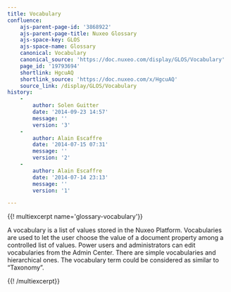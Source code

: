 ```yaml
---
title: Vocabulary
confluence:
    ajs-parent-page-id: '3868922'
    ajs-parent-page-title: Nuxeo Glossary
    ajs-space-key: GLOS
    ajs-space-name: Glossary
    canonical: Vocabulary
    canonical_source: 'https://doc.nuxeo.com/display/GLOS/Vocabulary'
    page_id: '19793694'
    shortlink: HgcuAQ
    shortlink_source: 'https://doc.nuxeo.com/x/HgcuAQ'
    source_link: /display/GLOS/Vocabulary
history:
    - 
        author: Solen Guitter
        date: '2014-09-23 14:57'
        message: ''
        version: '3'
    - 
        author: Alain Escaffre
        date: '2014-07-15 07:31'
        message: ''
        version: '2'
    - 
        author: Alain Escaffre
        date: '2014-07-14 23:13'
        message: ''
        version: '1'

---
```

{{! multiexcerpt name='glossary-vocabulary'}}

A vocabulary is a list of values stored in the Nuxeo Platform. Vocabularies are used to let the user choose the value of a document property among a controlled list of values. Power users and administrators can edit vocabularies from the Admin Center. There are simple vocabularies and hierarchical ones. The vocabulary term could be considered as similar to &ldquo;Taxonomy&rdquo;.

{{! /multiexcerpt}}

&nbsp;

&nbsp;